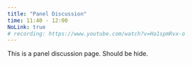 ```yaml
---
title: "Panel Discussion"
time: 11:40 - 12:00
NoLink: true
# recording: https://www.youtube.com/watch?v=Ha1spmRvx-o
---
```


This is a panel discussion page. Should be hide.
